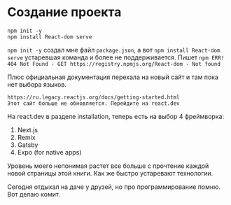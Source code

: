 ﻿# Создание проекта
```
npm init -y
npm install React-dom serve
```
```npm init -y``` создал мне файл ```package.json```, а вот ```npm install React-dom serve``` устаревшая команда и более не поддерживается.
Пишет ```npm ERR! 404 Not Found - GET https://registry.npmjs.org/React-dom - Not found```

Плюс официальная документация перехала на новый сайт и там пока нет выбора языков.
```
https://ru.legacy.reactjs.org/docs/getting-started.html
Этот сайт больше не обновляется. Перейдите на react.dev
```
На react.dev в разделе installation, теперь есть на выбор 4 фреймворка:
1. Next.js
2. Remix
3. Gatsby
4. Expo (for native apps)

Уровень моего непонимая растет все больше с прочтение каждой новой страницы этой книги. Как же быстро устаревают технологии.

Сегодня отдыхал на даче у друзей, но про программирование помню. Вот делаю комит.